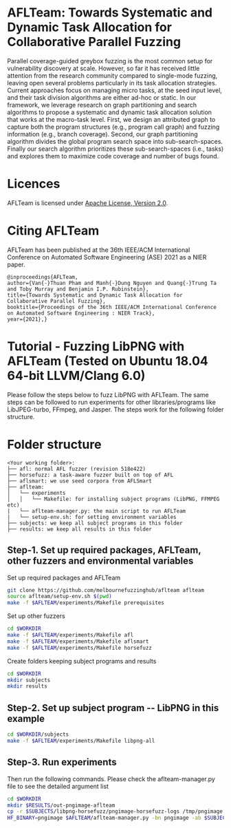 # AFLTeam: Towards Systematic and Dynamic Task Allocation for Collaborative Parallel Fuzzing

Parallel coverage-guided greybox fuzzing is the most common setup for vulnerability discovery at scale.
However, so far it has received little attention from the research community
compared to single-mode fuzzing, leaving open several problems particularly in
its task allocation strategies. Current approaches focus on managing micro tasks, at the seed input level, and
their task division algorithms are either ad-hoc or static. In our framework, we leverage research on graph partitioning and search
algorithms to propose a systematic and dynamic task allocation solution that works at the macro-task level.
First, we design an attributed graph to capture both the program structures
(e.g., program call graph) and fuzzing information (e.g., branch coverage).
Second, our graph partitioning algorithm divides the global program search space into sub-search-spaces.
Finally our search algorithm prioritizes these sub-search-spaces (i.e., tasks) and
explores them to maximize code coverage and number of bugs found.

# Licences

AFLTeam is licensed under [Apache License, Version 2.0](https://www.apache.org/licenses/LICENSE-2.0).

# Citing AFLTeam
AFLTeam has been published at the 36th IEEE/ACM International Conference on Automated Software Engineering (ASE) 2021 as a NIER paper.

```
@inproceedings{AFLTeam,
author={Van{-}Thuan Pham and Manh{-}Dung Nguyen and Quang{-}Trung Ta and Toby Murray and Benjamin I.P. Rubinstein},
title={Towards Systematic and Dynamic Task Allocation for Collaborative Parallel Fuzzing},
booktitle={Proceedings of the 36th IEEE/ACM International Conference on Automated Software Engineering : NIER Track},
year={2021},}
```

# Tutorial - Fuzzing LibPNG with AFLTeam (Tested on Ubuntu 18.04 64-bit LLVM/Clang 6.0)

Please follow the steps below to fuzz LibPNG with AFLTeam. The same steps can be followed to run experiments
for other libraries/programs like LibJPEG-turbo, FFmpeg, and Jasper. The steps work for the following folder structure.

# Folder structure
```
<Your working folder>:
├── afl: normal AFL fuzzer (revision 518e422)
├── horsefuzz: a task-aware fuzzer built on top of AFL
├── aflsmart: we use seed corpora from AFLSmart
├── aflteam:
│   └── experiments
│   │   └── Makefile: for installing subject programs (LibPNG, FFMPEG etc)
|   └── aflteam-manager.py: the main script to run AFLTeam
|   └── setup-env.sh: for setting environment variables
├── subjects: we keep all subject programs in this folder
├── results: we keep all results in this folder
```

## Step-1. Set up required packages, AFLTeam, other fuzzers and environmental variables

Set up required packages and AFLTeam
```bash
git clone https://github.com/melbournefuzzinghub/aflteam aflteam
source aflteam/setup-env.sh $(pwd)
make -f $AFLTEAM/experiments/Makefile prerequisites
```

Set up other fuzzers
```bash
cd $WORKDIR
make -f $AFLTEAM/experiments/Makefile afl
make -f $AFLTEAM/experiments/Makefile aflsmart
make -f $AFLTEAM/experiments/Makefile horsefuzz
```

Create folders keeping subject programs and results
```bash
cd $WORKDIR
mkdir subjects
mkdir results
```

## Step-2. Set up subject program -- LibPNG in this example
```bash
cd $WORKDIR/subjects
make -f $AFLTEAM/experiments/Makefile libpng-all
```

## Step-3. Run experiments

Then run the following commands. Please check the aflteam-manager.py file to see the detailed argument list
```bash
cd $WORKDIR
mkdir $RESULTS/out-pngimage-aflteam
cp -r $SUBJECTS/libpng-horsefuzz/pngimage-horsefuzz-logs /tmp/pngimage
HF_BINARY=pngimage $AFLTEAM/aflteam-manager.py -bn pngimage -ab $SUBJECTS/libpng-afl/pngimage -hb $SUBJECTS/libpng-horsefuzz/pngimage -pb $SUBJECTS/libpng-horsefuzz-profiling/pngimage -gb $SUBJECTS/libpng-cov/pngimage -gf $SUBJECTS/libpng-cov -d $SUBJECTS/libpng-wllvm/pngimage.dot -i $AFLSMART/testcases/aflsmart/png -x $AFLSMART/dictionaries/png.dict -f /tmp/pngimage/func_ids.log -b /tmp/pngimage/func_bbs.log -c 10 -o $RESULTS/out-pngimage-aflteam -a lukes -tt 36000 -st 3600 -et 3600 -ea1 "" -ea2 ""
```

